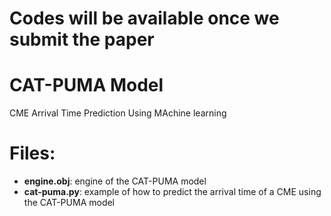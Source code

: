 # Codes will be available once we submit the paper
# CAT-PUMA Model
CME Arrival Time Prediction Using MAchine learning
# Files:
* __engine.obj__: engine of the CAT-PUMA model
* __cat-puma.py__: example of how to predict the arrival time of a CME using the CAT-PUMA model
